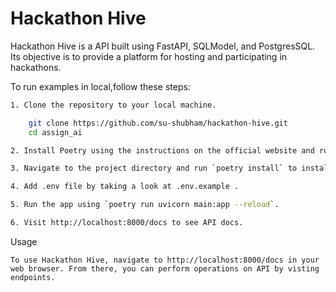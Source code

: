 # Hackathon Hive

Hackathon Hive is a API built using FastAPI, SQLModel, and PostgresSQL. Its objective is to provide a platform for hosting and participating in hackathons.

To run examples in local,follow these steps:

```bash
1. Clone the repository to your local machine.

    git clone https://github.com/su-shubham/hackathon-hive.git
    cd assign_ai

2. Install Poetry using the instructions on the official website and run `poetry shell` for activating virtual env.

3. Navigate to the project directory and run `poetry install` to install the required dependencies.

4. Add .env file by taking a look at .env.example .

5. Run the app using `poetry run uvicorn main:app --reload`.

6. Visit http://localhost:8000/docs to see API docs.
```

Usage

`To use Hackathon Hive, navigate to http://localhost:8000/docs in your web browser. From there, you can perform operations on API by visting endpoints.`
